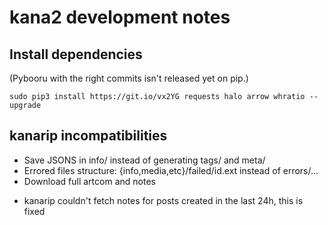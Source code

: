 # kana2 development notes

## Install dependencies

(Pybooru with the right commits isn't released yet on pip.)

    sudo pip3 install https://git.io/vx2YG requests halo arrow whratio --upgrade

## kanarip incompatibilities

- Save JSONS in info/ instead of generating tags/ and meta/
- Errored files structure: {info,media,etc}/failed/id.ext instead of errors/...
- Download full artcom and notes

* kanarip couldn't fetch notes for posts created in the last 24h, this is fixed
